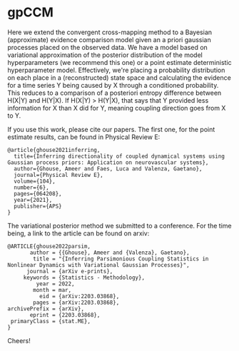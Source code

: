 # gpCCM

Here we extend the convergent cross-mapping method to a Bayesian (approximate) evidence
comparison model given an a priori gaussian processes placed on the observed data. 
We have a model based on variational approximation of the
posterior distribution of the model hyperparameters (we recommend this one) or a
point estimate deterministic hyperparameter model. Effectively, we're placing a
probability distribution on each place in a (reconstructed) state space and calculating the
evidence for a time series Y being caused by X through a conditioned
probability. This reduces to a comparison of a posteriori entropy difference
between H(X|Y) and H(Y|X). If H(X|Y) > H(Y|X), that says that Y provided less
information for X than X did for Y, meaning coupling direction goes from X to Y.

If you use this work, please cite our papers. The first one, for the point
estimate results, can be found in Physical Review E:

```
@article{ghouse2021inferring,
  title={Inferring directionality of coupled dynamical systems using Gaussian process priors: Application on neurovascular systems},
  author={Ghouse, Ameer and Faes, Luca and Valenza, Gaetano},
  journal={Physical Review E},
  volume={104},
  number={6},
  pages={064208},
  year={2021},
  publisher={APS}
}
```

The variational posterior method we submitted to a conference. For the time
being, a link to the article can be found on arxiv:

```
@ARTICLE{ghouse2022parsim,
       author = {{Ghouse}, Ameer and {Valenza}, Gaetano},
        title = "{Inferring Parsimonious Coupling Statistics in Nonlinear Dynamics with Variational Gaussian Processes}",
      journal = {arXiv e-prints},
     keywords = {Statistics - Methodology},
         year = 2022,
        month = mar,
          eid = {arXiv:2203.03868},
        pages = {arXiv:2203.03868},
archivePrefix = {arXiv},
       eprint = {2203.03868},
 primaryClass = {stat.ME},
}
```

Cheers!
